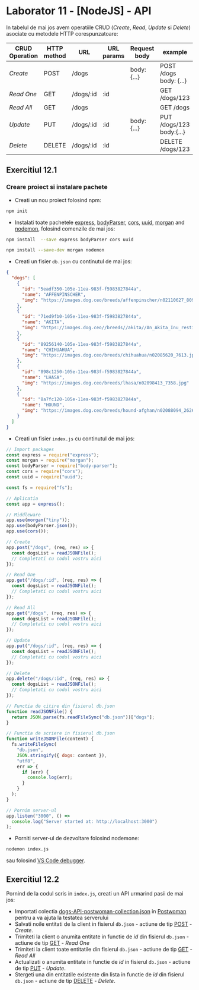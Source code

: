 # Laborator 11 - [NodeJS] - API

In tabelul de mai jos avem operatiile CRUD (_Create_, _Read_, _Update_ si _Delete_) asociate cu metodele HTTP corespunzatoare:

| CRUD Operation | HTTP method | URL       | URL params | Request body | example                  |
| -------------- | ----------- | --------- | ---------- | ------------ | ------------------------ |
| _Create_       | POST        | /dogs     |            | body: {...}  | POST /dogs body: {...}   |
| _Read One_     | GET         | /dogs/:id | :id        |              | GET /dogs/123            |
| _Read All_     | GET         | /dogs     |            |              | GET /dogs                |
| _Update_       | PUT         | /dogs/:id | :id        | body: {...}  | PUT /dogs/123 body:{...} |
| _Delete_       | DELETE      | /dogs/:id | :id        |              | DELETE /dogs/123         |

## Exercitiul 12.1

### Creare proiect si instalare pachete

- Creati un nou proiect folosind npm:

```bash
npm init
```

- Instalati toate pachetele [express](https://expressjs.com/), [bodyParser](https://github.com/expressjs/body-parser), [cors](https://expressjs.com/en/resources/middleware/cors.html), [uuid](https://github.com/kelektiv/node-uuid#readme), [morgan](https://github.com/expressjs/morgan) and [nodemon](https://nodemon.io/), folosind comenzile de mai jos:

```bash
npm install  --save express bodyParser cors uuid
```

```bash
npm install --save-dev morgan nodemon
```

- Creati un fisier `db.json` cu continutul de mai jos:

```json
{
  "dogs": [
    {
      "id": "5eadf350-105e-11ea-983f-f5983827844a",
      "name": "AFFENPINSCHER",
      "img": "https://images.dog.ceo/breeds/affenpinscher/n02110627_8099.jpg"
    },
    {
      "id": "71ed9fb0-105e-11ea-983f-f5983827844a",
      "name": "AKITA",
      "img": "https://images.dog.ceo//breeds//akita//An_Akita_Inu_resting.jpg"
    },
    {
      "id": "89256140-105e-11ea-983f-f5983827844a",
      "name": "CHIHUAHUA",
      "img": "https://images.dog.ceo/breeds/chihuahua/n02085620_7613.jpg"
    },
    {
      "id": "898c1250-105e-11ea-983f-f5983827844a",
      "name": "LHASA",
      "img": "https://images.dog.ceo/breeds/lhasa/n02098413_7358.jpg"
    },
    {
      "id": "8a7fc120-105e-11ea-983f-f5983827844a",
      "name": "HOUND",
      "img": "https://images.dog.ceo/breeds/hound-afghan/n02088094_2626.jpg"
    }
  ]
}
```

- Creati un fisier `index.js` cu continutul de mai jos:

```javascript
// Import packages
const express = require("express");
const morgan = require("morgan");
const bodyParser = require("body-parser");
const cors = require("cors");
const uuid = require("uuid");

const fs = require("fs");

// Aplicatia
const app = express();

// Middleware
app.use(morgan("tiny"));
app.use(bodyParser.json());
app.use(cors());

// Create
app.post("/dogs", (req, res) => {
  const dogsList = readJSONFile();
  // Completati cu codul vostru aici
});

// Read One
app.get("/dogs/:id", (req, res) => {
  const dogsList = readJSONFile();
  // Completati cu codul vostru aici
});

// Read All
app.get("/dogs", (req, res) => {
  const dogsList = readJSONFile();
  // Completati cu codul vostru aici
});

// Update
app.put("/dogs/:id", (req, res) => {
  const dogsList = readJSONFile();
  // Completati cu codul vostru aici
});

// Delete
app.delete("/dogs/:id", (req, res) => {
  const dogsList = readJSONFile();
  // Completati cu codul vostru aici
});

// Functia de citire din fisierul db.json
function readJSONFile() {
  return JSON.parse(fs.readFileSync("db.json"))["dogs"];
}

// Functia de scriere in fisierul db.json
function writeJSONFile(content) {
  fs.writeFileSync(
    "db.json",
    JSON.stringify({ dogs: content }),
    "utf8",
    err => {
      if (err) {
        console.log(err);
      }
    }
  );
}

// Pornim server-ul
app.listen("3000", () =>
  console.log("Server started at: http://localhost:3000")
);
```

- Porniti server-ul de dezvoltare folosind nodemone:

```bash
nodemon index.js
```

sau folosind [VS Code debugger](https://code.visualstudio.com/docs/nodejs/nodejs-debugging).

## Exercitiul 12.2

Pornind de la codul scris in `index.js`, creati un API urmarind pasii de mai jos:

- Importati colectia [dogs-API-postwoman-collection.json](dogs-API-postwoman-collection.json) in [Postwoman](https://postwoman.io/) pentru a va ajuta la testatea serverului
- Salvati noile entitati de la client in fisierul `db.json` - actiune de tip [POST](https://spring.io/understanding/REST#post) - _Create_.
- Trimiteti la client o anumita entitate in functie de _id_ din fisierul `db.json` - actiune de tip [GET](https://spring.io/understanding/REST#get) - _Read One_
- Trimiteti la client toate entitatile din fisierul `db.json` - actiune de tip [GET](https://spring.io/understanding/REST#get) - _Read All_
- Actualizati o anumita entitate in functie de _id_ in fisierul `db.json` - actiune de tip [PUT](https://spring.io/understanding/REST#put) - _Update_.
- Stergeti una din entitatile existente din lista in functie de _id_ din fisierul `db.json` - actiune de tip [DELETE](https://spring.io/understanding/REST#delete) - _Delete_.
